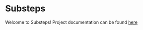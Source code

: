 Substeps
=======

Welcome to Substeps!  Project documentation can be found [here](http://technophobia.github.com/substeps/ "Substeps documentation")


